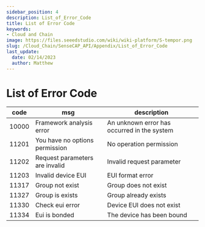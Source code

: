 ```yaml
---
sidebar_position: 4
description: List_of_Error_Code
title: List of Error Code
keywords:
- Cloud and Chain
image: https://files.seeedstudio.com/wiki/wiki-platform/S-tempor.png        
slug: /Cloud_Chain/SenseCAP_API/Appendix/List_of_Error_Code
last_update:
  date: 02/14/2023
  author: Matthew
---
```


<div class="post-header">
<h1>List of Error Code</h1>
</div>
<div class="post-content">
<div id="toc"></div>
<table>
<thead>
<tr>
<th>code</th>
<th>msg</th>
<th>description</th>
</tr>
</thead>
<tbody>
<tr>
<td>10000</td>
<td>Framework analysis error</td>
<td>An unknown error has occurred in the system</td>
</tr>
<tr>
<td>11201</td>
<td>You have no options permission</td>
<td>No operation permission</td>
</tr>
<tr>
<td>11202</td>
<td>Request parameters are invalid</td>
<td>Invalid request parameter</td>
</tr>
<tr>
<td>11203</td>
<td>Invalid device EUI</td>
<td>EUI format error</td>
</tr>
<tr>
<td>11317</td>
<td>Group not exist</td>
<td>Group does not exist</td>
</tr>
<tr>
<td>11327</td>
<td>Group is exists</td>
<td>Group already exists</td>
</tr>
<tr>
<td>11330</td>
<td>Check eui error</td>
<td>Device EUI does not exist</td>
</tr>
<tr>
<td>11334</td>
<td>Eui is bonded</td>
<td>The device has been bound</td>
</tr>
</tbody>
</table>
</div>